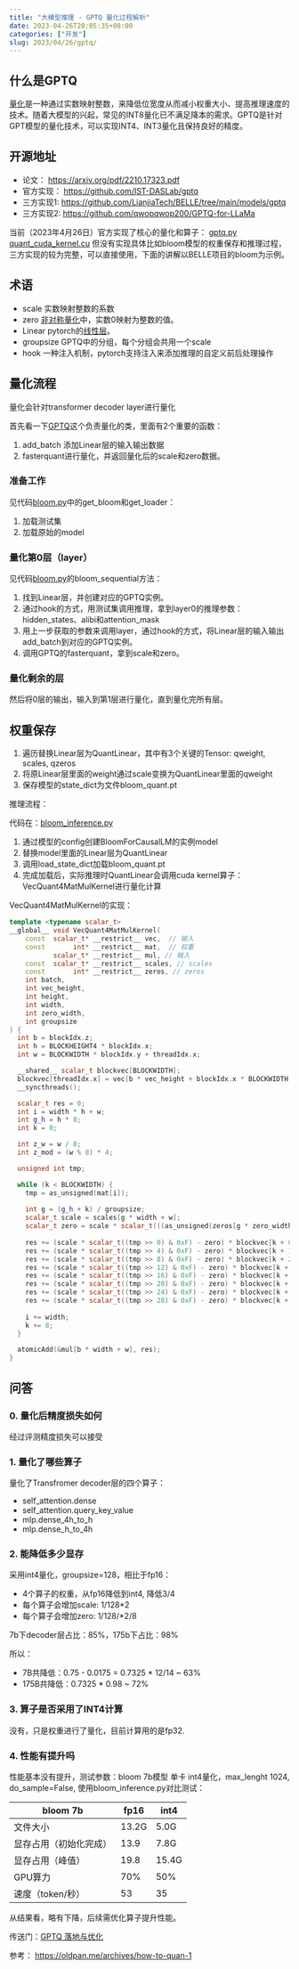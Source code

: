 ```yaml
---
title: "大模型推理 - GPTQ 量化过程解析"
date: 2023-04-26T20:05:35+08:00
categories: ["开发"]
slug: 2023/04/26/gptq/
---
```




## 什么是GPTQ

[量化][1]是一种通过实数映射整数，来降低位宽度从而减小权重大小、提高推理速度的技术。随着大模型的兴起，常见的INT8量化已不满足降本的需求。GPTQ是针对GPT模型的量化技术，可以实现INT4、INT3量化且保持良好的精度。

## 开源地址
* 论文： https://arxiv.org/pdf/2210.17323.pdf
* 官方实现： https://github.com/IST-DASLab/gptq
* 三方实现1:  https://github.com/LianjiaTech/BELLE/tree/main/models/gptq 
* 三方实现2: https://github.com/qwopqwop200/GPTQ-for-LLaMa

当前（2023年4月26日）官方实现了核心的量化和算子： [gptq.py](https://github.com/IST-DASLab/gptq/blob/main/gptq.py) [quant_cuda_kernel.cu](https://github.com/IST-DASLab/gptq/blob/main/quant_cuda_kernel.cu) 但没有实现具体比如bloom模型的权重保存和推理过程，三方实现的较为完整，可以直接使用，下面的讲解以BELLE项目的bloom为示例。

## 术语

* scale  实数映射整数的系数
* zero [非对称量化][3]中，实数0映射为整数的值。
* Linear pytorch的[线性层][4]。
* groupsize GPTQ中的分组，每个分组会共用一个scale
* hook 一种注入机制，pytorch支持注入来添加推理的自定义前后处理操作

## 量化流程
量化会针对transformer decoder layer进行量化

首先看一下[GPTQ][2]这个负责量化的类，里面有2个重要的函数：

1. add_batch 添加Linear层的输入输出数据
2. fasterquant进行量化，并返回量化后的scale和zero数据。

### 准备工作
见代码[bloom.py][5]中的get_bloom和get_loader：
1. 加载测试集
2. 加载原始的model

### 量化第0层（layer）
见代码[bloom.py][5]的bloom_sequential方法：
1. 找到Linear层，并创建对应的GPTQ实例。
2. 通过hook的方式，用测试集调用推理，拿到layer0的推理参数：hidden_states、alibi和attention_mask
3. 用上一步获取的参数来调用layer，通过hook的方式，将Linear层的输入输出add_batch到对应的GPTQ实例。
4. 调用GPTQ的fasterquant，拿到scale和zero。

### 量化剩余的层
然后将0层的输出，输入到第1层进行量化，直到量化完所有层。

## 权重保存
1. 遍历替换Linear层为QuantLinear，其中有3个关键的Tensor: qweight, scales, qzeros
2. 将原Linear层里面的weight通过scale变换为QuantLinear里面的qweight
3. 保存模型的state_dict为文件bloom_quant.pt

推理流程：

代码在：[bloom_inference.py][6]

1. 通过模型的config创建BloomForCausalLM的实例model
2. 替换model里面的Linear层为QuantLinear
3. 调用load_state_dict加载bloom_quant.pt
4. 完成加载后，实际推理时QuantLinear会调用cuda kernel算子：VecQuant4MatMulKernel进行量化计算

VecQuant4MatMulKernel的实现：

```cpp
template <typename scalar_t>
__global__ void VecQuant4MatMulKernel(
    const  scalar_t* __restrict__ vec,  // 输入
    const       int* __restrict__ mat,  // 权重
           scalar_t* __restrict__ mul, // 输入
    const  scalar_t* __restrict__ scales, // scales
    const       int* __restrict__ zeros, // zeros
    int batch,
    int vec_height,
    int height,
    int width,
    int zero_width,
    int groupsize
) {
  int b = blockIdx.z;
  int h = BLOCKHEIGHT4 * blockIdx.x;
  int w = BLOCKWIDTH * blockIdx.y + threadIdx.x;

  __shared__ scalar_t blockvec[BLOCKWIDTH];
  blockvec[threadIdx.x] = vec[b * vec_height + blockIdx.x * BLOCKWIDTH + threadIdx.x];
  __syncthreads();

  scalar_t res = 0;
  int i = width * h + w;
  int g_h = h * 8;
  int k = 0;

  int z_w = w / 8; 
  int z_mod = (w % 8) * 4;

  unsigned int tmp;

  while (k < BLOCKWIDTH) {
    tmp = as_unsigned(mat[i]);
	
    int g = (g_h + k) / groupsize;
    scalar_t scale = scales[g * width + w];
    scalar_t zero = scale * scalar_t(((as_unsigned(zeros[g * zero_width + z_w]) >> z_mod) & 0xF) + 1);
	
    res += (scale * scalar_t((tmp >> 0) & 0xF) - zero) * blockvec[k + 0];
    res += (scale * scalar_t((tmp >> 4) & 0xF) - zero) * blockvec[k + 1];
    res += (scale * scalar_t((tmp >> 8) & 0xF) - zero) * blockvec[k + 2];
    res += (scale * scalar_t((tmp >> 12) & 0xF) - zero) * blockvec[k + 3];
    res += (scale * scalar_t((tmp >> 16) & 0xF) - zero) * blockvec[k + 4];
    res += (scale * scalar_t((tmp >> 20) & 0xF) - zero) * blockvec[k + 5];
    res += (scale * scalar_t((tmp >> 24) & 0xF) - zero) * blockvec[k + 6];
    res += (scale * scalar_t((tmp >> 28) & 0xF) - zero) * blockvec[k + 7];
	
    i += width;
    k += 8;
  }

  atomicAdd(&mul[b * width + w], res);
}
```

## 问答

### 0. 量化后精度损失如何

经过评测精度损失可以接受


### 1. 量化了哪些算子
   
量化了Transfromer decoder层的四个算子：
* self_attention.dense
* self_attention.query_key_value
* mlp.dense_4h_to_h
* mlp.dense_h_to_4h

### 2. 能降低多少显存

采用int4量化，groupsize=128，相比于fp16：

* 4个算子的权重，从fp16降低到int4, 降低3/4
* 每个算子会增加scale:  1/128*2
* 每个算子会增加zero:  1/128/*2/8

 7b下decoder层占比：85%，175b下占比：98%

所以：
* 7B共降低：0.75 - 0.0175 = 0.7325 * 12/14 ~ 63%
* 175B共降低：0.7325 * 0.98 ~ 72%

### 3. 算子是否采用了INT4计算
      
  没有，只是权重进行了量化，目前计算用的是fp32.

### 4. 性能有提升吗

 性能基本没有提升，测试参数：bloom 7b模型 单卡 int4量化，max_lenght 1024, do_sample=False, 使用bloom_inference.py对比测试：


| bloom 7b	| fp16	| int4 |
| ------| ----- | --------- |
| 文件大小	| 13.2G | 	5.0G | 
| 显存占用（初始化完成）| 	13.9	| 7.8G | 
| 显存占用（峰值）| 	19.8	| 15.4G | 
| GPU算力	| 70%	| 50% | 
| 速度（token/秒）| 	53	| 35 | 

从结果看，略有下降，后续需优化算子提升性能。

传送门：[GPTQ 落地与优化][7]

[1]: https://huggingface.co/docs/optimum/concept_guides/quantization
[2]: https://github.com/LianjiaTech/BELLE/blob/main/models/gptq/gptq.py
[3]: https://intellabs.github.io/distiller/algo_quantization.html
[4]: https://pytorch.org/docs/stable/generated/torch.nn.Linear.html
[5]: https://github.com/LianjiaTech/BELLE/blob/main/models/gptq/bloom.py
[6]: https://github.com/LianjiaTech/BELLE/blob/main/models/gptq/bloom_inference.py
[7]: /blog/2023/06/19/gptq2


参考：
https://oldpan.me/archives/how-to-quan-1